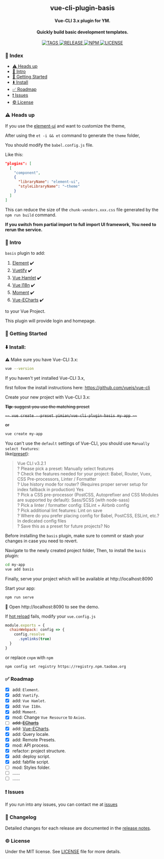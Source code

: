 <!-- ## vue-cli-plugin-basis -->
<h2 align="center">vue-cli-plugin-basis</h2>
<p align="center">
  <h4 align="center">Vue-CLI 3.x plugin for YM.</h4>
  <h4 align="center">Quickly build basic development templates.</h4>
</p>

<p align="center">
  <a href="https://github.com/yimian/vue-cli-plugin-basis/tags">
    <img src="https://img.shields.io/github/tag-date/yimian/vue-cli-plugin-basis.svg" alt="TAGS">
  </a>
  <a href="https://github.com/yimian/vue-cli-plugin-basis/releases">
    <img src="https://img.shields.io/github/release/yimian/vue-cli-plugin-basis.svg" alt="RELEASE">
  </a>
  <a href="https://www.npmjs.com/package/vue-cli-plugin-basis">
    <img src="https://img.shields.io/npm/v/vue-cli-plugin-basis.svg" alt="NPM">
  </a>
  <a href="https://github.com/yimian/vue-cli-plugin-basis/blob/master/LICENSE">
    <img src="https://img.shields.io/github/license/mashape/apistatus.svg" alt="LICENSE">
  </a>
</p>

<!-- [![npm](https://img.shields.io/npm/v/vue-cli-plugin-basis.svg)](https://www.npmjs.com/package/vue-cli-plugin-basis) -->

### :page_with_curl: Index

* [:warning: Heads up](#warning-heads-up)
* [:book: Intro](#book-intro)
* [:rocket: Getting Started](#rocket-getting-started)
* [:arrow_down: Install](#arrow_down-install)
* [:white_check_mark: Roadmap](#white_check_mark-roadmap)
* [:exclamation: Issues](#exclamation-issues)
* [:copyright: License](#copyright-license)

### :warning: Heads up

If you use the [element-ui](http://element-cn.eleme.io/#/en-US/component/custom-theme#cli-theme-tool) and want to customize the theme,

After using the `et -i && et` command to generate the `theme` folder,

You should modify the `babel.config.js` file.

Like this:

```json
"plugins": [
  [
    "component",
    {
      "libraryName": "element-ui",
      "styleLibraryName": "~theme"
    }
  ]
]
```

This can reduce the size of the `chunk-vendors.xxx.css` file generated by the `npm run build` command.

**If you switch from partial import to full import UI framework,
You need to rerun the service.**

### :book: Intro

`basis` plugin to add:

1. [Element](https://github.com/ElemeFE/element)  :heavy_check_mark:
2. [Vuetify](https://github.com/vuetifyjs/vuetify) :heavy_check_mark:
3. [Vue Hamlet](https://github.com/yimian/vue-hamlet)  :heavy_check_mark:
4. [Vue I18n](https://github.com/kazupon/vue-i18n)  :heavy_check_mark:
5. [Moment](https://github.com/moment/moment)  :heavy_check_mark:
6. [Vue-ECharts](https://github.com/ecomfe/vue-echarts)  :heavy_check_mark:

to your Vue Project.

This plugin will provide login and homepage.

### :rocket: Getting Started

### :arrow_down: Install:

:warning: Make sure you have Vue-CLI 3.x:

```bash
vue --version
```

If you haven't yet installed Vue-CLI 3.x,

first follow the install instructions here: https://github.com/vuejs/vue-cli

Create your new project with Vue-CLI 3.x:

~~**Tip**: suggest you use the matching preset~~

~~```~~
vue create --preset yimian/vue-cli-plugin-basis my-app
~~```~~

~~or~~

```bash
vue create my-app
```

You can't use the `default` settings of Vue-CLI,
you should use `Manually select features`:<br>
like([preset](https://github.com/yimian/vue-cli-plugin-basis/blob/master/preset.json)):
>Vue CLI v3.2.1<br>
  ? Please pick a preset: Manually select features<br>
  ? Check the features needed for your project: Babel, Router, Vuex, CSS Pre-processors, Linter / Formatter<br>
  ? Use history mode for router? (Requires proper server setup for index fallback in production) Yes<br>
  ? Pick a CSS pre-processor (PostCSS, Autoprefixer and CSS Modules are supported by default): Sass/SCSS (with node-sass)<br>
  ? Pick a linter / formatter config: ESLint + Airbnb config<br>
  ? Pick additional lint features: Lint on save<br>
  ? Where do you prefer placing config for Babel, PostCSS, ESLint, etc.? In dedicated config files<br>
  ? Save this as a preset for future projects? No<br>

Before installing the `basis` plugin, make sure to commit or stash your changes in case you need to revert.

Navigate to the newly created project folder,
Then, to install the `basis` plugin:

```bash
cd my-app
vue add basis
```

Finally, serve your project which will be available at http://localhost:8090

Start your app:

```bash
npm run serve
```

:tada: Open http://localhost:8090 to see the demo.

If [hot reload](https://vue-loader.vuejs.org/guide/hot-reload.html#state-preservation-rules) fails,
modify your `vue.config.js`

```javascript
module.exports = {
  chainWebpack: config => {
    config.resolve
      .symlinks(true)
  }
}
```

or replace `cnpm` with `npm`

`npm config set registry https://registry.npm.taobao.org`

### :white_check_mark: Roadmap

- [x] add: `Element`.
- [x] add: `Vuetify`.
- [x] add: `Vue Hamlet`.
- [x] add: `Vue I18n`.
- [x] add: `Moment`.
- [x] mod: Change `Vue Resource` to `Axios`.
- [ ] ~~add: [ECharts](https://github.com/apache/incubator-echarts)~~
- [x] add: [Vue-ECharts](https://github.com/ecomfe/vue-echarts).
- [x] add: Query locale.
- [x] add: Remote Presets.
- [x] mod: API process.
- [x] refactor: project structure.
- [x] add: deploy script.
- [x] add: fabfile script.
- [ ] mod: Styles folder.
- [ ] ......
- [ ] ......

### :exclamation: Issues

If you run into any issues, you can contact me at [issues](https://github.com/yimian/vue-cli-plugin-basis/issues)

### :memo: Changelog

Detailed changes for each release are documented in the [release notes](https://github.com/yimian/vue-admin-vuetify/releases).

### :copyright: License

Under the MIT license. See [LICENSE](http://opensource.org/licenses/MIT) file for more details.
